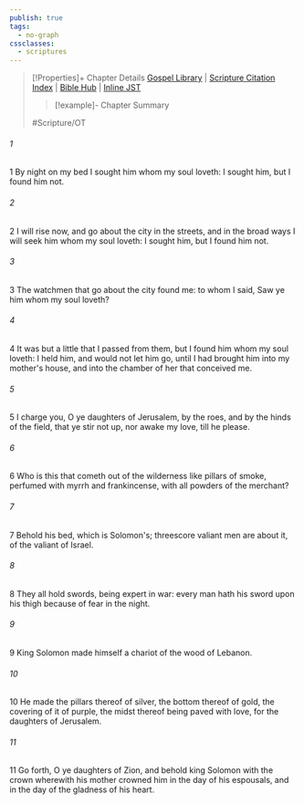 ```yaml
---
publish: true
tags:
  - no-graph
cssclasses:
  - scriptures
---
```

>[!Properties]+ Chapter Details
>[Gospel Library](https://churchofjesuschrist.org/study/scriptures/ot/song/3?lang=eng)    |    [Scripture Citation Index](https://scriptures.byu.edu/#07a03::c07a03)    |    [Bible Hub](https://biblehub.com/song_of_solomon/3.htm)    |    [Inline JST](https://scripturetoolbox.com/html/ic/Song_of_Solomon/3.html)
>>[!example]- Chapter Summary
>> 
> 
>
>#Scripture/OT
###### 1
1 By night on my bed I sought him whom my soul loveth: I sought him, but I found him not.
###### 2
2 I will rise now, and go about the city in the streets, and in the broad ways I will seek him whom my soul loveth: I sought him, but I found him not.
###### 3
3 The watchmen that go about the city found me: to whom I said, Saw ye him whom my soul loveth?
###### 4
4 It was but a little that I passed from them, but I found him whom my soul loveth: I held him, and would not let him go, until I had brought him into my mother's house, and into the chamber of her that conceived me.
###### 5
5 I charge you, O ye daughters of Jerusalem, by the roes, and by the hinds of the field, that ye stir not up, nor awake my love, till he please.
###### 6
6 Who is this that cometh out of the wilderness like pillars of smoke, perfumed with myrrh and frankincense, with all powders of the merchant?
###### 7
7 Behold his bed, which is Solomon's; threescore valiant men are about it, of the valiant of Israel.
###### 8
8 They all hold swords, being expert in war: every man hath his sword upon his thigh because of fear in the night.
###### 9
9 King Solomon made himself a chariot of the wood of Lebanon.
###### 10
10 He made the pillars thereof of silver, the bottom thereof of gold, the covering of it of purple, the midst thereof being paved with love, for the daughters of Jerusalem.
###### 11
11 Go forth, O ye daughters of Zion, and behold king Solomon with the crown wherewith his mother crowned him in the day of his espousals, and in the day of the gladness of his heart.
